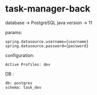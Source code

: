 # task-manager-back

database -> PostgreSQL
java version -> 11

params:

    spring.datasource.username={username}
    spring.datasource.password={password}

configuration:

    Active Profiles: dev

DB :

    db: postgres
    schema: task_dev